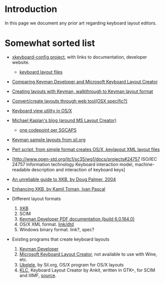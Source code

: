 # Introduction #

In this page we document any prior art regarding keyboard layout editors.

# Somewhat sorted list #

  * [xkeyboard-config project](http://www.freedesktop.org/wiki/Software/XKeyboardConfig), with links to documentation, developer website.
    * [keyboard layout files](http://webcvs.freedesktop.org/xkeyboard-config/xkeyboard-config/symbols/)
  * [Comparing Keyman Developer and Microsoft Keyboard Layout Creator](http://scripts.sil.org/cms/scripts/page.php?site_id=nrsi&item_id=KeymanVsMSKLC)
  * [Creating layouts with Keyman, walkthrough to Keyman layout format](http://scripts.sil.org/cms/scripts/page.php?site_id=nrsi&item_id=KeymanIPATutorial)
  * [Convert/create layouts through web tool(OSX specific?)](http://wordherd.com/keyboards/)
  * [Keyboard view utility in OS/X](http://benleivian.wordpress.com/2006/04/24/keyboard-viewer/)
  * [Michael Kaplan's blog (around MS Layout Creator)](http://blogs.msdn.com/michkap/archive/tags/Keyboards/default.aspx)
    * [one codepoint per SGCAPS](http://blogs.msdn.com/michkap/archive/2006/01/16/513088.aspx)
  * [Keyman sample layouts from sil.org](http://scripts.sil.org/cms/scripts/page.php?site_id=nrsi&item_id=SILKeyboards)
  * [Perl script, from simple format creates OS/X .keylayout XML layout files](http://scripts.sil.org/cms/scripts/page.php?site_id=nrsi&item_id=keylayoutmaker)
  * [http://www.open-std.org/jtc1/sc35/wg1/docs/projects#24757
ISO/IEC 24757 Information technology Keyboard interaction model, machine-readable description and interaction of keyboard keys]
  * [An unreliable guide to XKB, by Doug Palmer, 2004](http://www.charvolant.org/~doug/xkb/)
  * [Enhancing XKB, by Kamil Toman, Ivan Pascal](http://www.xfree86.org/current/XKB-Enhancing.html)

  * Different layout formats
    1. [XKB](http://www.xfree86.org/current/XKBproto.pdf)
    1. SCIM
    1. [Keyman Developer PDF documentation (build 6.0.164.0)](http://www.tavultesoft.com/account/home/download/index.php?DownloadCategoryID=9)
    1. OS/X XML format. [link/dtd](http://developer.apple.com/technotes/tn2002/tn2056.html)
    1. Windows binary format. link?, spec?

  * Existing programs that create keyboard layouts
    1. [Keyman Developer](http://www.tavultesoft.com/keymandev/)
    1. [Microsoft Keyboard Layout Creator](http://www.microsoft.com/globaldev/tools/msklc.mspx), not available to use with Wine, etc.
    1. [Ukelele](http://scripts.sil.org/ukelele), by Sil.org, OS/X program for OS/X layouts
    1. [KLC](http://www.mail-archive.com/gnome-devel-list@gnome.org/msg00509.html), Keyboard Layout Creator by Ankit, written in GTK+, for SCIM and IIIMF, [source](http://indianoss.cvs.sourceforge.net/indianoss/KLC/src/).